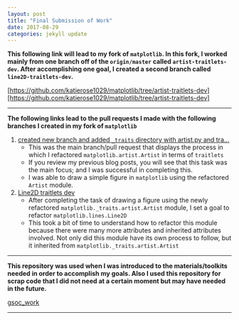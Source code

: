 ```yaml
---
layout: post
title: "Final Submission of Work"
date: 2017-08-29
categories: jekyll update
---
```


**This following link will lead to my fork of `matplotlib`.  In this fork, I worked mainly from one branch off of the `origin/master` called `artist-traitlets-dev`.  After accomplishing one goal, I created a second branch called `line2D-traitlets-dev`.**

[https://github.com/katierose1029/matplotlib/tree/artist-traitlets-dev][https://github.com/katierose1029/matplotlib/tree/artist-traitlets-dev]

________________________________________________________________________________

**The following links lead to the pull requests I made with the following branches I created in my fork of `matplotlib`**
1. [created new branch and added `_traits` directory with artist.py and tra…][8917]
    * This was the main branch/pull request that displays the process in which I refactored `matplotlib.artist.Artist` in terms of `traitlets`
    * If you review my previous blog posts, you will see that this task was the main focus; and I was successful in completing this.
    * I was able to draw a simple figure in `matplotlib` using the refactored `Artist` module.
2. [Line2D traitlets dev][9058]
    * After completing the task of drawing a figure using the newly refactored `matplotlib._traits.artist.Artist` module, I set a goal to refactor `matplotlib.lines.Line2D`
    * This took a bit of time to understand how to refactor this module because there were many more attributes and inherited attributes involved. Not only did this module have its own process to follow, but it inherited from `matplotlib._traits.artist.Artist`

________________________________________________________________________________

**This repository was used when I was introduced to the materials/toolkits needed in order to accomplish my goals.  Also I used this repository for scrap code that I did not need at a certain moment but may have needed in the future.**

[gsoc_work][gsoc]

________________________________________________________________________________
[https://github.com/katierose1029/matplotlib/tree/artist-traitlets-dev]:https://github.com/katierose1029/matplotlib/tree/artist-traitlets-dev
[8917]:https://github.com/matplotlib/matplotlib/pull/8917
[9058]:https://github.com/matplotlib/matplotlib/pull/9058
[gsoc]: https://github.com/katierose1029/gsoc_work
